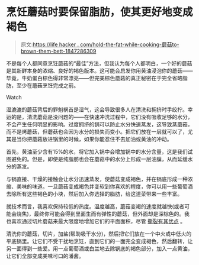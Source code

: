 # 烹饪蘑菇时要保留脂肪，使其更好地变成褐色

> 原文:[https://life hacker . com/hold-the-fat-while-cooking-蘑菇to-brown-them-bett-1847286309](https://lifehacker.com/hold-the-fat-while-cooking-mushrooms-to-brown-them-bett-1847286309)

不是每个人都同意烹饪蘑菇的“最佳”方法，但我认为每个人都明白，一个好的蘑菇是其新鲜本身的浓缩、良好的褐色版本。这可能会启发你用黄油浸泡你的蘑菇——毕竟，牛奶蛋白棕色得非常漂亮——但完美棕色蘑菇的真正秘密在于完全省略脂肪，至少在蘑菇烹饪完成之前。

Watch

湿漉漉的蘑菇背后的罪魁祸首是湿气，这会导致很多人在清洗和拥挤时手绞拧。幸运的是，清洗蘑菇是没问题的——在快速冲洗过程中，它们没有吸收足够的水分，不会产生任何明显的影响。过度拥挤的锅可以防止水分快速蒸发，这导致蒸蘑菇，而不是烤蘑菇，但蘑菇也会因为水分的损失而变小。把它们放在一层就可以了，尤其是当你把蘑菇放进锅里的时候，如果你能忍住不去加油或黄油的冲动。

首先，黄油至少含有15%的水，将它加入锅中会增加锅中的水分含量，这是我们试图避免的。但是，即使是纯脂肪也会在蘑菇中的水分上形成一层油膜，从而延缓水分的蒸发。

与锅直接、干燥的接触会让水分迅速蒸发，使蘑菇变成褐色，并在锅底形成一种浓缩、美味的味道。一旦蘑菇变成褐色并变软到你喜欢的程度，你可以用一些葡萄酒去除所有这些褐色的小块，然后加入你选择的脂肪，给这道菜带来一些丰富。

就技术而言，我喜欢保持较低的热度。温度越高，蘑菇变褐的速度就越快(或者可能会烧焦)，最终你可能会得到里面生而有弹性的蘑菇，但外面却是深棕色的。我也喜欢通过切片蘑菇来最大限度地增加它们的平面面积，尽管 [撕裂有其优点](https://lifehacker.com/tear-mushrooms-for-a-better-saute-1826197453) 。

清洗你的蘑菇，切片，加盐(帮助吸干水分)，然后把它们放在一个中火或中低火的平底锅里。让它们不受干扰地烹饪，直到它们的一面完全变成褐色，然后翻转，让另一面得到一些爱。用一点葡萄酒或白兰地去除锅底的褐色部分，加入一点黄油，让它们全部变成美味可口的潘酱。